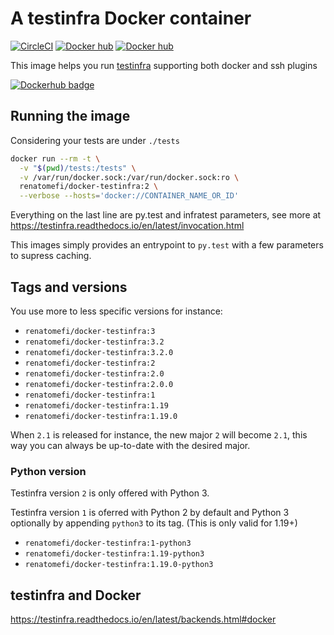 # A testinfra Docker container

[![CircleCI](https://circleci.com/gh/renatomefi/docker-testinfra.svg?style=svg)](https://circleci.com/gh/renatomefi/docker-testinfra)
[![Docker hub](https://img.shields.io/docker/pulls/renatomefi/docker-testinfra.svg)](https://hub.docker.com/r/renatomefi/docker-testinfra/)
[![Docker hub](https://img.shields.io/microbadger/image-size/renatomefi/docker-testinfra/2.svg)](https://hub.docker.com/r/renatomefi/docker-testinfra/)

This image helps you run [testinfra](https://testinfra.readthedocs.io/en/latest/) supporting both docker and ssh plugins

[![Dockerhub badge](http://dockeri.co/image/renatomefi/docker-testinfra)](https://hub.docker.com/r/renatomefi/docker-testinfra)

## Running the image

Considering your tests are under `./tests`

```sh
docker run --rm -t \
  -v "$(pwd)/tests:/tests" \
  -v /var/run/docker.sock:/var/run/docker.sock:ro \
  renatomefi/docker-testinfra:2 \
  --verbose --hosts='docker://CONTAINER_NAME_OR_ID'
```

Everything on the last line are py.test and infratest parameters, see more at https://testinfra.readthedocs.io/en/latest/invocation.html

This images simply provides an entrypoint to `py.test` with a few parameters to supress caching.

## Tags and versions

You use more to less specific versions for instance:

- `renatomefi/docker-testinfra:3`
- `renatomefi/docker-testinfra:3.2`
- `renatomefi/docker-testinfra:3.2.0`
- `renatomefi/docker-testinfra:2`
- `renatomefi/docker-testinfra:2.0`
- `renatomefi/docker-testinfra:2.0.0`
- `renatomefi/docker-testinfra:1`
- `renatomefi/docker-testinfra:1.19`
- `renatomefi/docker-testinfra:1.19.0`

When `2.1` is released for instance, the new major `2` will become `2.1`, this way you can always be up-to-date with the desired major.

### Python version

Testinfra version `2` is only offered with Python 3.

Testinfra version `1` is oferred with Python 2 by default and Python 3 optionally by appending `python3` to its tag. (This is only valid for 1.19+)

- `renatomefi/docker-testinfra:1-python3`
- `renatomefi/docker-testinfra:1.19-python3`
- `renatomefi/docker-testinfra:1.19.0-python3`

## testinfra and Docker

https://testinfra.readthedocs.io/en/latest/backends.html#docker
